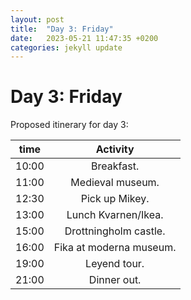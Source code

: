 ```yaml
---
layout: post
title:  "Day 3: Friday"
date:   2023-05-21 11:47:35 +0200
categories: jekyll update
---
```

# Day 3: Friday
Proposed itinerary for day 3:

| time | Activity |
|:---:|:---:|
|10:00| Breakfast. |
|11:00| Medieval museum.|
|12:30| Pick up Mikey.| 
|13:00| Lunch Kvarnen/Ikea.|
|15:00| Drottningholm castle. | 
|16:00| Fika at moderna museum. |
|19:00| Leyend tour.|
|21:00| Dinner out. |